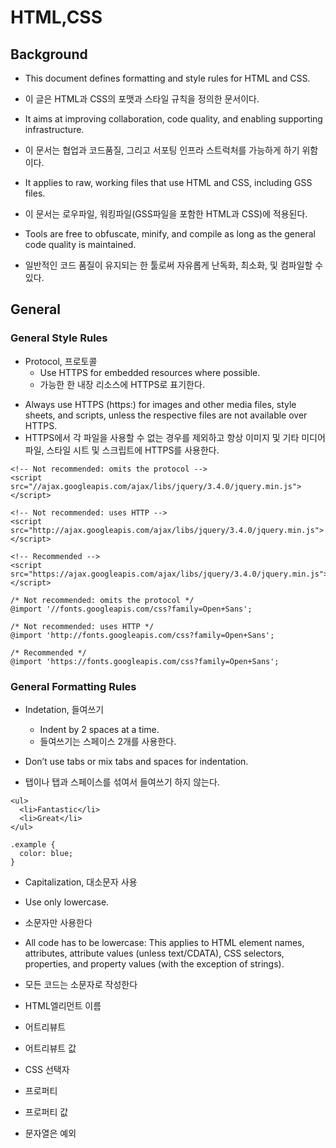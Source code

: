 # HTML,CSS
## Background
 - This document defines formatting and style rules for HTML and CSS.
 - 이 글은 HTML과 CSS의 포맷과 스타일 규칙을 정의한 문서이다.
 
 - It aims at improving collaboration, code quality, and enabling supporting infrastructure.
 - 이 문서는 협업과 코드품질, 그리고 서포팅 인프라 스트럭처를 가능하게 하기 위함이다.
 
 - It applies to raw, working files that use HTML and CSS, including GSS files. 
 - 이 문서는 로우파일, 워킹파일(GSS파일을 포함한 HTML과 CSS)에 적용된다.
 
 - Tools are free to obfuscate, minify, and compile as long as the general code quality is maintained.
 - 일반적인 코드 품질이 유지되는 한 툴로써 자유롭게 난독화, 최소화, 및 컴파일할 수 있다.

## General
 ### General Style Rules
 - Protocol, 프로토콜
   * Use HTTPS for embedded resources where possible.<br/>
   * 가능한 한 내장 리소스에 HTTPS로 표기한다.
   
  * Always use HTTPS (https:) for images and other media files, style sheets, and scripts, unless the respective files are not available over HTTPS.<br/>
  * HTTPS에서 각 파일을 사용할 수 없는 경우를 제외하고 항상 이미지 및 기타 미디어 파일, 스타일 시트 및 스크립트에 HTTPS를 사용한다.

```
<!-- Not recommended: omits the protocol -->
<script src="//ajax.googleapis.com/ajax/libs/jquery/3.4.0/jquery.min.js"></script>

<!-- Not recommended: uses HTTP -->
<script src="http://ajax.googleapis.com/ajax/libs/jquery/3.4.0/jquery.min.js"></script>

<!-- Recommended -->
<script src="https://ajax.googleapis.com/ajax/libs/jquery/3.4.0/jquery.min.js"></script>
```
```
/* Not recommended: omits the protocol */
@import '//fonts.googleapis.com/css?family=Open+Sans';

/* Not recommended: uses HTTP */
@import 'http://fonts.googleapis.com/css?family=Open+Sans';

/* Recommended */
@import 'https://fonts.googleapis.com/css?family=Open+Sans';
```

 ### General Formatting Rules
 - Indetation, 들여쓰기
   - Indent by 2 spaces at a time.
   - 들여쓰기는 스페이스 2개를 사용한다.

  - Don’t use tabs or mix tabs and spaces for indentation.
  - 탭이나 탭과 스페이스를 섞여서 들여쓰기 하지 않는다.

```
<ul>
  <li>Fantastic</li>
  <li>Great</li>
</ul>
```
```
.example {
  color: blue;
}
```
- Capitalization, 대소문자 사용
 - Use only lowercase.
 - 소문자만 사용한다
 
 - All code has to be lowercase: This applies to HTML element names, attributes, attribute values (unless text/CDATA), CSS selectors, properties, and property values (with the exception of strings).
 - 모든 코드는 소문자로 작성한다
  - HTML엘리먼트 이름
  - 어트리뷰트
  - 어트리뷰트 값
  - CSS 선택자
  - 프로퍼티
  - 프로퍼티 값
  - 문자열은 예외
